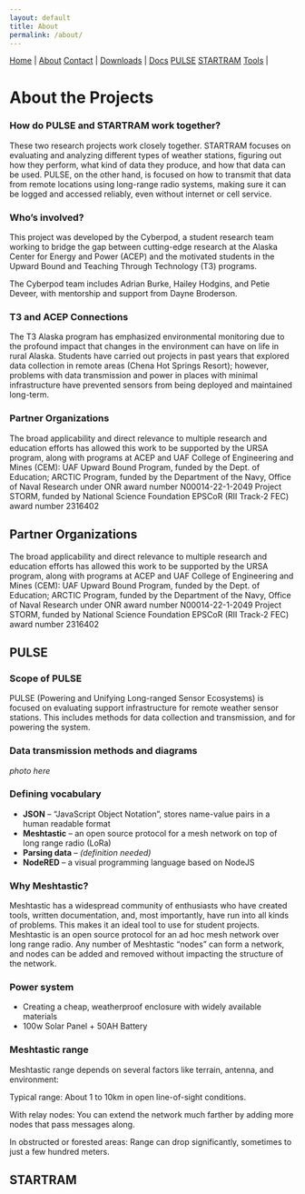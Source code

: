 ```yaml
---
layout: default
title: About
permalink: /about/
---
```

<nav>
  <a href="{{ '/' | relative_url }}">Home</a> |
  <a href="{{ '/about/' | relative_url }}">About</a> 
  <a href="{{ '/contact/' | relative_url }}">Contact</a> |
  <a href="{{ '/downloads/' | relative_url }}">Downloads</a> |
  <a href="{{ '/docs/' | relative_url }}">Docs</a>
  <a href="{{ '/pulse/' | relative_url }}">PULSE</a>
  <a href="{{ '/startram/' | relative_url }}">STARTRAM</a>
  <a href="{{ '/tools/' | relative_url }}">Tools</a> |
</nav>

# About the Projects
### How do PULSE and STARTRAM work together?

These two research projects work closely together. STARTRAM focuses on evaluating and analyzing different types of weather stations, figuring out how they perform, what kind of data they produce, and how that data can be used. PULSE, on the other hand, is focused on how to transmit that data from remote locations using long-range radio systems, making sure it can be logged and accessed reliably, even without internet or cell service.

### Who’s involved?
This project was developed by the Cyberpod, a student research team working to bridge the gap between cutting-edge research at the Alaska Center for Energy and Power (ACEP) and the motivated students in the Upward Bound and Teaching Through Technology (T3) programs.

The Cyberpod team includes Adrian Burke, Hailey Hodgins, and Petie Deveer, with mentorship and support from Dayne Broderson.

### T3 and ACEP Connections
The T3 Alaska program has emphasized environmental monitoring due to the profound impact that changes in the environment can have on life in rural Alaska. Students have carried out projects in past years that explored data collection in remote areas (Chena Hot Springs Resort); however, problems with data transmission and power in places with minimal infrastructure have prevented sensors from being deployed and maintained long-term.

### Partner Organizations
The broad applicability and direct relevance to multiple research and education efforts has allowed this work to be supported by the URSA program, along with programs at ACEP and UAF College of Engineering and Mines (CEM): 
UAF Upward Bound Program, funded by the Dept. of Education;
ARCTIC Program, funded by the Department of the Navy, Office of Naval Research under ONR award number N00014-22-1-2049
Project STORM, funded by National Science Foundation EPSCoR (RII Track-2 FEC) award number 2316402

## Partner Organizations
The broad applicability and direct relevance to multiple research and education efforts has allowed this work to be supported by the URSA program, along with programs at ACEP and UAF College of Engineering and Mines (CEM): 
UAF Upward Bound Program, funded by the Dept. of Education;
ARCTIC Program, funded by the Department of the Navy, Office of Naval Research under ONR award number N00014-22-1-2049
Project STORM, funded by National Science Foundation EPSCoR (RII Track-2 FEC) award number 2316402



## PULSE
### Scope of PULSE

PULSE (Powering and Unifying Long-ranged Sensor Ecosystems) is focused on evaluating support infrastructure for remote weather sensor stations. This includes methods for data collection and transmission, and for powering the system.

### Data transmission methods and diagrams
*photo here*

### Defining vocabulary

- **JSON** – “JavaScript Object Notation”, stores name-value pairs in a human readable format  
- **Meshtastic** – an open source protocol for a mesh network on top of long range radio (LoRa)  
- **Parsing data** – *(definition needed)*  
- **NodeRED** – a visual programming language based on NodeJS  

### Why Meshtastic?

Meshtastic has a widespread community of enthusiasts who have created tools, written documentation, and, most importantly, have run into all kinds of problems. This makes it an ideal tool to use for student projects. Meshtastic is an open source protocol for an ad hoc mesh network over long range radio. Any number of Meshtastic “nodes” can form a network, and nodes can be added and removed without impacting the structure of the network.

### Power system

- Creating a cheap, weatherproof enclosure with widely available materials  
- 100w Solar Panel + 50AH Battery  

### Meshtastic range

Meshtastic range depends on several factors like terrain, antenna, and environment:

Typical range: About 1 to 10km in open line-of-sight conditions.

With relay nodes: You can extend the network much farther by adding more nodes that pass messages along.

In obstructed or forested areas: Range can drop significantly, sometimes to just a few hundred meters.

## STARTRAM
